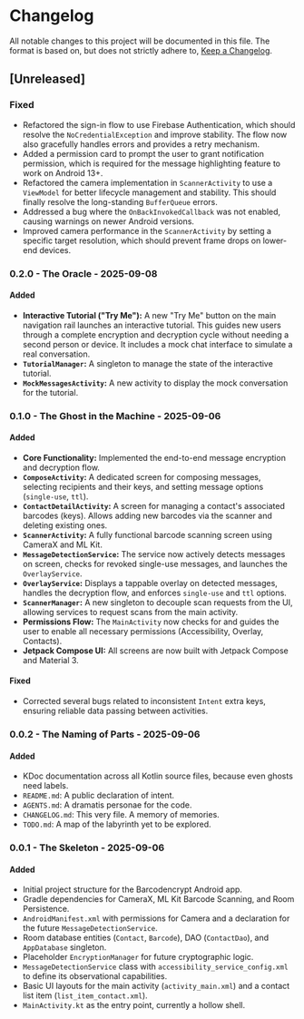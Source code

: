 # Changelog

All notable changes to this project will be documented in this file. The format is based on, but does not strictly adhere to, [Keep a Changelog](https://keepachangelog.com/en/1.0.0/).

## [Unreleased]

### Fixed
- Refactored the sign-in flow to use Firebase Authentication, which should resolve the `NoCredentialException` and improve stability. The flow now also gracefully handles errors and provides a retry mechanism.
- Added a permission card to prompt the user to grant notification permission, which is required for the message highlighting feature to work on Android 13+.
- Refactored the camera implementation in `ScannerActivity` to use a `ViewModel` for better lifecycle management and stability. This should finally resolve the long-standing `BufferQueue` errors.
- Addressed a bug where the `OnBackInvokedCallback` was not enabled, causing warnings on newer Android versions.
- Improved camera performance in the `ScannerActivity` by setting a specific target resolution, which should prevent frame drops on lower-end devices.

### 0.2.0 - The Oracle - 2025-09-08

#### Added
-   **Interactive Tutorial ("Try Me"):** A new "Try Me" button on the main navigation rail launches an interactive tutorial. This guides new users through a complete encryption and decryption cycle without needing a second person or device. It includes a mock chat interface to simulate a real conversation.
-   **`TutorialManager`:** A singleton to manage the state of the interactive tutorial.
-   **`MockMessagesActivity`:** A new activity to display the mock conversation for the tutorial.

### 0.1.0 - The Ghost in the Machine - 2025-09-06

#### Added
-   **Core Functionality:** Implemented the end-to-end message encryption and decryption flow.
-   **`ComposeActivity`:** A dedicated screen for composing messages, selecting recipients and their keys, and setting message options (`single-use`, `ttl`).
-   **`ContactDetailActivity`:** A screen for managing a contact's associated barcodes (keys). Allows adding new barcodes via the scanner and deleting existing ones.
-   **`ScannerActivity`:** A fully functional barcode scanning screen using CameraX and ML Kit.
-   **`MessageDetectionService`:** The service now actively detects messages on screen, checks for revoked single-use messages, and launches the `OverlayService`.
-   **`OverlayService`:** Displays a tappable overlay on detected messages, handles the decryption flow, and enforces `single-use` and `ttl` options.
-   **`ScannerManager`:** A new singleton to decouple scan requests from the UI, allowing services to request scans from the main activity.
-   **Permissions Flow:** The `MainActivity` now checks for and guides the user to enable all necessary permissions (Accessibility, Overlay, Contacts).
-   **Jetpack Compose UI:** All screens are now built with Jetpack Compose and Material 3.

#### Fixed
-   Corrected several bugs related to inconsistent `Intent` extra keys, ensuring reliable data passing between activities.

### 0.0.2 - The Naming of Parts - 2025-09-06

#### Added

-   KDoc documentation across all Kotlin source files, because even ghosts need labels.
-   `README.md`: A public declaration of intent.
-   `AGENTS.md`: A dramatis personae for the code.
-   `CHANGELOG.md`: This very file. A memory of memories.
-   `TODO.md`: A map of the labyrinth yet to be explored.

### 0.0.1 - The Skeleton - 2025-09-06

#### Added

-   Initial project structure for the Barcodencrypt Android app.
-   Gradle dependencies for CameraX, ML Kit Barcode Scanning, and Room Persistence.
-   `AndroidManifest.xml` with permissions for Camera and a declaration for the future `MessageDetectionService`.
-   Room database entities (`Contact`, `Barcode`), DAO (`ContactDao`), and `AppDatabase` singleton.
-   Placeholder `EncryptionManager` for future cryptographic logic.
-   `MessageDetectionService` class with `accessibility_service_config.xml` to define its observational capabilities.
-   Basic UI layouts for the main activity (`activity_main.xml`) and a contact list item (`list_item_contact.xml`).
-   `MainActivity.kt` as the entry point, currently a hollow shell.
